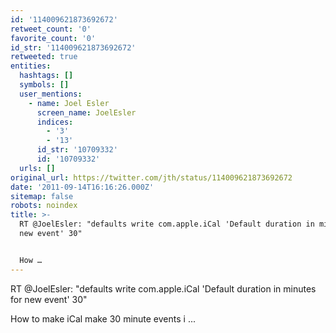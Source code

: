 ```yaml
---
id: '114009621873692672'
retweet_count: '0'
favorite_count: '0'
id_str: '114009621873692672'
retweeted: true
entities:
  hashtags: []
  symbols: []
  user_mentions:
    - name: Joel Esler
      screen_name: JoelEsler
      indices:
        - '3'
        - '13'
      id_str: '10709332'
      id: '10709332'
  urls: []
original_url: https://twitter.com/jth/status/114009621873692672
date: '2011-09-14T16:16:26.000Z'
sitemap: false
robots: noindex
title: >-
  RT @JoelEsler: "defaults write com.apple.iCal 'Default duration in minutes for
  new event' 30" 


  How …
---
```


RT @JoelEsler: "defaults write com.apple.iCal 'Default duration in minutes for new event' 30" 

How to make iCal make 30 minute events i ...